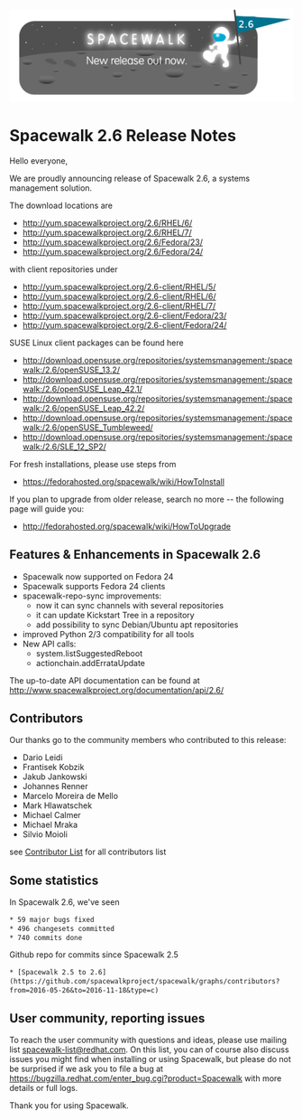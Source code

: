 
![Alt](images/26release.png?raw=True)
# __Spacewalk 2.6 Release Notes__



Hello everyone,

We are proudly announcing release of Spacewalk 2.6, a systems management solution.

The download locations are

  * http://yum.spacewalkproject.org/2.6/RHEL/6/
  * http://yum.spacewalkproject.org/2.6/RHEL/7/
  * http://yum.spacewalkproject.org/2.6/Fedora/23/
  * http://yum.spacewalkproject.org/2.6/Fedora/24/

with client repositories under

  * http://yum.spacewalkproject.org/2.6-client/RHEL/5/
  * http://yum.spacewalkproject.org/2.6-client/RHEL/6/
  * http://yum.spacewalkproject.org/2.6-client/RHEL/7/
  * http://yum.spacewalkproject.org/2.6-client/Fedora/23/
  * http://yum.spacewalkproject.org/2.6-client/Fedora/24/


SUSE Linux client packages can be found here
  * http://download.opensuse.org/repositories/systemsmanagement:/spacewalk:/2.6/openSUSE_13.2/ 
  * http://download.opensuse.org/repositories/systemsmanagement:/spacewalk:/2.6/openSUSE_Leap_42.1/ 
  * http://download.opensuse.org/repositories/systemsmanagement:/spacewalk:/2.6/openSUSE_Leap_42.2/ 
  * http://download.opensuse.org/repositories/systemsmanagement:/spacewalk:/2.6/openSUSE_Tumbleweed/ 
  * http://download.opensuse.org/repositories/systemsmanagement:/spacewalk:/2.6/SLE_12_SP2/ 

For fresh installations, please use steps from

  * https://fedorahosted.org/spacewalk/wiki/HowToInstall

If you plan to upgrade from older release, search no more -- the following page will guide you:

  * http://fedorahosted.org/spacewalk/wiki/HowToUpgrade
## Features & Enhancements in Spacewalk 2.6



  * Spacewalk now supported on Fedora 24
  * Spacewalk supports Fedora 24 clients
  * spacewalk-repo-sync improvements:
    * now it can sync channels with several repositories
    * it can update Kickstart Tree in a repository
    * add possibility to sync Debian/Ubuntu apt repositories
  * improved Python 2/3 compatibility for all tools  
  * New API calls:
    * system.listSuggestedReboot
    * actionchain.addErrataUpdate


The up-to-date API documentation can be found at http://www.spacewalkproject.org/documentation/api/2.6/
## Contributors



Our thanks go to the community members who contributed to this release:

 * Dario Leidi
 * Frantisek Kobzik
 * Jakub Jankowski
 * Johannes Renner
 * Marcelo Moreira de Mello
 * Mark Hlawatschek
 * Michael Calmer
 * Michael Mraka
 * Silvio Moioli

see [Contributor List](ContributorList) for all contributors list
## Some statistics



In Spacewalk 2.6, we've seen

    * 59 major bugs fixed
    * 496 changesets committed
    * 740 commits done

Github repo for commits since Spacewalk 2.5

    * [Spacewalk 2.5 to 2.6](https://github.com/spacewalkproject/spacewalk/graphs/contributors?from=2016-05-26&to=2016-11-18&type=c)
## User community, reporting issues



To reach the user community with questions and ideas, please use
mailing list spacewalk-list@redhat.com. On this list, you can of
course also discuss issues you might find when installing or using
Spacewalk, but please do not be surprised if we ask you to file a bug
at https://bugzilla.redhat.com/enter_bug.cgi?product=Spacewalk with more
details or full logs.

Thank you for using Spacewalk.